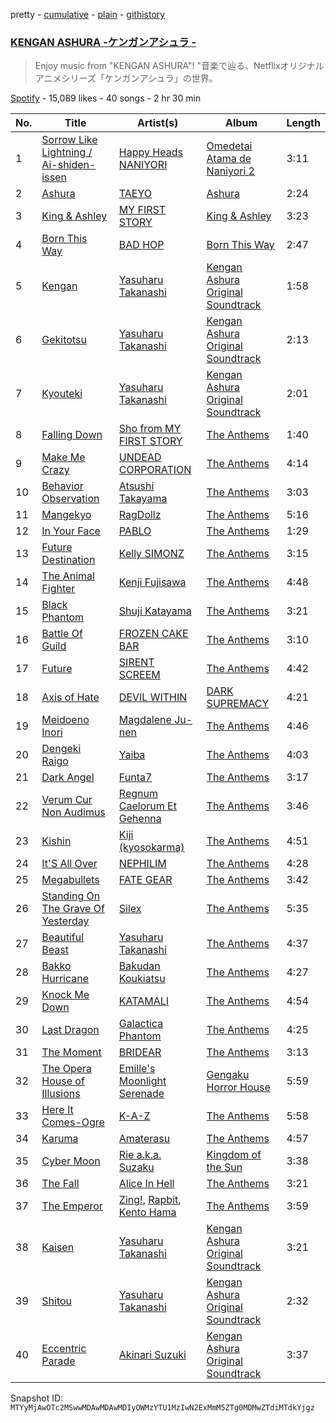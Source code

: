 pretty - [cumulative](/playlists/cumulative/37i9dQZF1DX1jG0L1fT9fh.md) - [plain](/playlists/plain/37i9dQZF1DX1jG0L1fT9fh) - [githistory](https://github.githistory.xyz/mackorone/spotify-playlist-archive/blob/main/playlists/plain/37i9dQZF1DX1jG0L1fT9fh)

### [KENGAN ASHURA \-ケンガンアシュラ \-](https://open.spotify.com/playlist/37i9dQZF1DX1jG0L1fT9fh)

> Enjoy music from "KENGAN ASHURA"! "音楽で辿る、Netflixオリジナルアニメシリーズ「ケンガンアシュラ」の世界。

[Spotify](https://open.spotify.com/user/spotify) - 15,089 likes - 40 songs - 2 hr 30 min

| No. | Title | Artist(s) | Album | Length |
|---|---|---|---|---|
| 1 | [Sorrow Like Lightning / Ai\-shiden\-issen](https://open.spotify.com/track/6je3xFNqYLYLUp12JX8b8o) | [Happy Heads NANIYORI](https://open.spotify.com/artist/6jkKuw4J4SWKrPQCcPGEYl) | [Omedetai Atama de Naniyori 2](https://open.spotify.com/album/6TmQRe8HMrOoGatMBLP3Tf) | 3:11 |
| 2 | [Ashura](https://open.spotify.com/track/3s0gzo5HXzWsNWIZehFEGP) | [TAEYO](https://open.spotify.com/artist/2nZaGgjgDDlxleFV47azlV) | [Ashura](https://open.spotify.com/album/2t9jICyK70zMX3ESeb2X1C) | 2:24 |
| 3 | [King & Ashley](https://open.spotify.com/track/3TeMXdcKef8xeWrjepm2IP) | [MY FIRST STORY](https://open.spotify.com/artist/6cutt8thPFUICMfxaYerWd) | [King & Ashley](https://open.spotify.com/album/31usMFo80loZLgeHF7yljO) | 3:23 |
| 4 | [Born This Way](https://open.spotify.com/track/58d9FID3lkY1DhHuQ71Vsf) | [BAD HOP](https://open.spotify.com/artist/3FCZbxRcaSgYfklG2HCFh2) | [Born This Way](https://open.spotify.com/album/0cYPt4ip9CIeeg6e3v3Yzp) | 2:47 |
| 5 | [Kengan](https://open.spotify.com/track/6TAg3R8ku21TdzZxjzxcBM) | [Yasuharu Takanashi](https://open.spotify.com/artist/64mecceQewFCKwCK6JBW0o) | [Kengan Ashura Original Soundtrack](https://open.spotify.com/album/4RWidQYHU2iYiQd45LbwqD) | 1:58 |
| 6 | [Gekitotsu](https://open.spotify.com/track/1a3zRVtzkUWPv2BydOJD6D) | [Yasuharu Takanashi](https://open.spotify.com/artist/64mecceQewFCKwCK6JBW0o) | [Kengan Ashura Original Soundtrack](https://open.spotify.com/album/4RWidQYHU2iYiQd45LbwqD) | 2:13 |
| 7 | [Kyouteki](https://open.spotify.com/track/5gVXEEc2duUZGurJdWmFh6) | [Yasuharu Takanashi](https://open.spotify.com/artist/64mecceQewFCKwCK6JBW0o) | [Kengan Ashura Original Soundtrack](https://open.spotify.com/album/4RWidQYHU2iYiQd45LbwqD) | 2:01 |
| 8 | [Falling Down](https://open.spotify.com/track/1S1WY8NrmFtfXCcBVNR3VU) | [Sho from MY FIRST STORY](https://open.spotify.com/artist/1jKNfjAbRBcv3zF7IzMLs5) | [The Anthems](https://open.spotify.com/album/3IN2b696fNjU1amGL72mGX) | 1:40 |
| 9 | [Make Me Crazy](https://open.spotify.com/track/1NGVBsYwWj2vQzYzbI5iuM) | [UNDEAD CORPORATION](https://open.spotify.com/artist/6fKT4n1tGdjiH5RwNRQuTf) | [The Anthems](https://open.spotify.com/album/3IN2b696fNjU1amGL72mGX) | 4:14 |
| 10 | [Behavior Observation](https://open.spotify.com/track/2B6nwTxNSAoWPaS29ZXuRv) | [Atsushi Takayama](https://open.spotify.com/artist/4GnYTjP3C8x0bc7tDC4Q39) | [The Anthems](https://open.spotify.com/album/3IN2b696fNjU1amGL72mGX) | 3:03 |
| 11 | [Mangekyo](https://open.spotify.com/track/4f9bgUzRaOgU60wh21f3Pe) | [RagDollz](https://open.spotify.com/artist/0845Sw8wbdSxNlXI0MuLM5) | [The Anthems](https://open.spotify.com/album/3IN2b696fNjU1amGL72mGX) | 5:16 |
| 12 | [In Your Face](https://open.spotify.com/track/5Db1wwBs4EnV2m0eDYqnn0) | [PABLO](https://open.spotify.com/artist/395Le6nBY9v6viVKGYAIYw) | [The Anthems](https://open.spotify.com/album/3IN2b696fNjU1amGL72mGX) | 1:29 |
| 13 | [Future Destination](https://open.spotify.com/track/4MQYAcBPtoqzxRfjqfLdET) | [Kelly SIMONZ](https://open.spotify.com/artist/5a3m1liYxcUqUUy2PrLqrn) | [The Anthems](https://open.spotify.com/album/3IN2b696fNjU1amGL72mGX) | 3:15 |
| 14 | [The Animal Fighter](https://open.spotify.com/track/17A4H0UWOhg2UU6b61Jwkl) | [Kenji Fujisawa](https://open.spotify.com/artist/4TS6AwQfVNJPJ7uyy7bBTr) | [The Anthems](https://open.spotify.com/album/3IN2b696fNjU1amGL72mGX) | 4:48 |
| 15 | [Black Phantom](https://open.spotify.com/track/3tQOseJNUgEWVnXdOPz2tF) | [Shuji Katayama](https://open.spotify.com/artist/6gKYymdsQkVKnSegqIetJn) | [The Anthems](https://open.spotify.com/album/3IN2b696fNjU1amGL72mGX) | 3:21 |
| 16 | [Battle Of Guild](https://open.spotify.com/track/3K2P8Wlh03fQFqqlpSqm7i) | [FROZEN CAKE BAR](https://open.spotify.com/artist/7w2gXXwOMNp3Et2Zrkn1X1) | [The Anthems](https://open.spotify.com/album/3IN2b696fNjU1amGL72mGX) | 3:10 |
| 17 | [Future](https://open.spotify.com/track/5rppHD1qvH3fkMSeyDlyYP) | [SIRENT SCREEM](https://open.spotify.com/artist/1ECaxUFJDossYsI2sQDEIS) | [The Anthems](https://open.spotify.com/album/3IN2b696fNjU1amGL72mGX) | 4:42 |
| 18 | [Axis of Hate](https://open.spotify.com/track/1c0frdeaCzLdjbrCOUCK6m) | [DEVIL WITHIN](https://open.spotify.com/artist/1WxDdqrmfrP0cLQrHGKGbh) | [DARK SUPREMACY](https://open.spotify.com/album/3Yh2NVT8r1ETPr5YY6KCZZ) | 4:21 |
| 19 | [Meidoeno Inori](https://open.spotify.com/track/6yj5Ldyz5EdUnnizXPKepf) | [Magdalene Ju\-nen](https://open.spotify.com/artist/4r1sqt1LvF3DS6Rl2LiRY8) | [The Anthems](https://open.spotify.com/album/3IN2b696fNjU1amGL72mGX) | 4:46 |
| 20 | [Dengeki Raigo](https://open.spotify.com/track/3ZMWZMwLCHsK4I4YNpigb7) | [Yaiba](https://open.spotify.com/artist/1VcaxZthCTarsWINFwCtqD) | [The Anthems](https://open.spotify.com/album/3IN2b696fNjU1amGL72mGX) | 4:03 |
| 21 | [Dark Angel](https://open.spotify.com/track/69DYEtc8SCKzx4PK9FdK7f) | [Funta7](https://open.spotify.com/artist/2krWYpg7HWSuDZjWkGXZTq) | [The Anthems](https://open.spotify.com/album/3IN2b696fNjU1amGL72mGX) | 3:17 |
| 22 | [Verum Cur Non Audimus](https://open.spotify.com/track/5fEP8Qw7qjHJjeXqpN1JUr) | [Regnum Caelorum Et Gehenna](https://open.spotify.com/artist/79qppKV7LKL4UFgduERULU) | [The Anthems](https://open.spotify.com/album/3IN2b696fNjU1amGL72mGX) | 3:46 |
| 23 | [Kishin](https://open.spotify.com/track/32ZA6l8PSA9TeYwDGNQcqj) | [Kiji \(kyosokarma\)](https://open.spotify.com/artist/1i21yMnYVUPNt1P11KgL7Q) | [The Anthems](https://open.spotify.com/album/3IN2b696fNjU1amGL72mGX) | 4:51 |
| 24 | [It'S All Over](https://open.spotify.com/track/78AzjAaKfTvjQd2iag7tTV) | [NEPHILIM](https://open.spotify.com/artist/6isk6nx6xYebS79QYxOBph) | [The Anthems](https://open.spotify.com/album/3IN2b696fNjU1amGL72mGX) | 4:28 |
| 25 | [Megabullets](https://open.spotify.com/track/62j0fL39FXTC1MESnE4OHM) | [FATE GEAR](https://open.spotify.com/artist/5zOBafh1JUFBrzmQ79X3Zy) | [The Anthems](https://open.spotify.com/album/3IN2b696fNjU1amGL72mGX) | 3:42 |
| 26 | [Standing On The Grave Of Yesterday](https://open.spotify.com/track/45d1ZHgovMGa4mxUaEKZJq) | [Silex](https://open.spotify.com/artist/5b4dgfs4gSLnZMCqv8MVQM) | [The Anthems](https://open.spotify.com/album/3IN2b696fNjU1amGL72mGX) | 5:35 |
| 27 | [Beautiful Beast](https://open.spotify.com/track/3WsND7uhaaKXfpTCCG2qW8) | [Yasuharu Takanashi](https://open.spotify.com/artist/64mecceQewFCKwCK6JBW0o) | [The Anthems](https://open.spotify.com/album/3IN2b696fNjU1amGL72mGX) | 4:37 |
| 28 | [Bakko Hurricane](https://open.spotify.com/track/0VASGU2IKp7RYLlzLTyk8C) | [Bakudan Koukiatsu](https://open.spotify.com/artist/3K33ThCVpVcb9I1DGPWonM) | [The Anthems](https://open.spotify.com/album/3IN2b696fNjU1amGL72mGX) | 4:27 |
| 29 | [Knock Me Down](https://open.spotify.com/track/5s2IZgW9Iux4FvzLAA1TDP) | [KATAMALI](https://open.spotify.com/artist/05TvhWQHUWZBos0p1NvqnI) | [The Anthems](https://open.spotify.com/album/3IN2b696fNjU1amGL72mGX) | 4:54 |
| 30 | [Last Dragon](https://open.spotify.com/track/4NXoe2tMLhiet9OJ0m86si) | [Galactica Phantom](https://open.spotify.com/artist/3T9Wq1PFVpwTXCmkihCmAF) | [The Anthems](https://open.spotify.com/album/3IN2b696fNjU1amGL72mGX) | 4:25 |
| 31 | [The Moment](https://open.spotify.com/track/1Fcuessr5u6AG94Kurz2y3) | [BRIDEAR](https://open.spotify.com/artist/3h6F7NaadGF3Ayf3FJBjdR) | [The Anthems](https://open.spotify.com/album/3IN2b696fNjU1amGL72mGX) | 3:13 |
| 32 | [The Opera House of Illusions](https://open.spotify.com/track/5Kub0TfM6VtZM4aUPMLksB) | [Emille's Moonlight Serenade](https://open.spotify.com/artist/6WefiwN2CEiEf8y5wyl2Rx) | [Gengaku Horror House](https://open.spotify.com/album/3GASUfKPKUcxOEPWSBMzxq) | 5:59 |
| 33 | [Here It Comes\-Ogre](https://open.spotify.com/track/1YlQD45CGr7z2ZZzKP3FQr) | [K\-A\-Z](https://open.spotify.com/artist/5DhycJUgBtSUvUuLPPTZFc) | [The Anthems](https://open.spotify.com/album/3IN2b696fNjU1amGL72mGX) | 5:58 |
| 34 | [Karuma](https://open.spotify.com/track/3GCKrG98s94uax7AVa3eOO) | [Amaterasu](https://open.spotify.com/artist/57Jp2FcAxMLH8UpSGhRBWG) | [The Anthems](https://open.spotify.com/album/3IN2b696fNjU1amGL72mGX) | 4:57 |
| 35 | [Cyber Moon](https://open.spotify.com/track/7ki0Hij3iEmpgpCUSmmFo2) | [Rie a.k.a\. Suzaku](https://open.spotify.com/artist/4fK9DBwFEOUlBeAGpsf317) | [Kingdom of the Sun](https://open.spotify.com/album/01z8YeW6P5smczs2o6v5tw) | 3:38 |
| 36 | [The Fall](https://open.spotify.com/track/6Uz9WOKaZNpTApx0E1Rnot) | [Alice In Hell](https://open.spotify.com/artist/7mHNLf3TP7WwIkNXuw3050) | [The Anthems](https://open.spotify.com/album/3IN2b696fNjU1amGL72mGX) | 3:21 |
| 37 | [The Emperor](https://open.spotify.com/track/6YJxp0Lkm5mR3VVDoriHSV) | [Zing!](https://open.spotify.com/artist/6EbdfiSSNNCWQuBf050z8T), [Rapbit](https://open.spotify.com/artist/7qtLoCkVxJO9Kykqnpngi1), [Kento Hama](https://open.spotify.com/artist/5mkifMgDqmOi6qKZMkboOf) | [The Anthems](https://open.spotify.com/album/3IN2b696fNjU1amGL72mGX) | 3:59 |
| 38 | [Kaisen](https://open.spotify.com/track/5bLRqYAgLYiA04kUGukwT6) | [Yasuharu Takanashi](https://open.spotify.com/artist/64mecceQewFCKwCK6JBW0o) | [Kengan Ashura Original Soundtrack](https://open.spotify.com/album/4RWidQYHU2iYiQd45LbwqD) | 3:21 |
| 39 | [Shitou](https://open.spotify.com/track/0KAdaH8W42wWW0WE8uE8Lh) | [Yasuharu Takanashi](https://open.spotify.com/artist/64mecceQewFCKwCK6JBW0o) | [Kengan Ashura Original Soundtrack](https://open.spotify.com/album/4RWidQYHU2iYiQd45LbwqD) | 2:32 |
| 40 | [Eccentric Parade](https://open.spotify.com/track/0neSATRBSylvwnttpqxUwK) | [Akinari Suzuki](https://open.spotify.com/artist/6BZSloar9skDGo2lVsveeC) | [Kengan Ashura Original Soundtrack](https://open.spotify.com/album/4RWidQYHU2iYiQd45LbwqD) | 3:37 |

Snapshot ID: `MTYyMjAwOTc2MSwwMDAwMDAwMDIyOWMzYTU1MzIwN2ExMmM5ZTg0MDMwZTdiMTdkYjgz`
